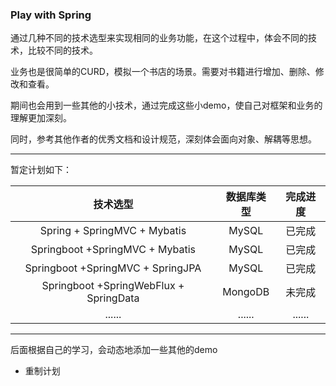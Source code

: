 ### Play with Spring

通过几种不同的技术选型来实现相同的业务功能，在这个过程中，体会不同的技术，比较不同的技术。



业务也是很简单的CURD，模拟一个书店的场景。需要对书籍进行增加、删除、修改和查看。

期间也会用到一些其他的小技术，通过完成这些小demo，使自己对框架和业务的理解更加深刻。

同时，参考其他作者的优秀文档和设计规范，深刻体会面向对象、解耦等思想。

---

暂定计划如下：

|                技术选型                 | 数据库类型 | 完成进度 |
| :-------------------------------------: | :--------: | :------: |
|      Spring + SpringMVC + Mybatis       |   MySQL    |  已完成  |
|    Springboot  +SpringMVC + Mybatis     |   MySQL    |  已完成  |
|   Springboot  +SpringMVC + SpringJPA    |   MySQL    |  已完成  |
| Springboot  +SpringWebFlux + SpringData |  MongoDB   |  未完成  |
|                 ......                  |   ......   |  ......  |

---

后面根据自己的学习，会动态地添加一些其他的demo

- 重制计划
